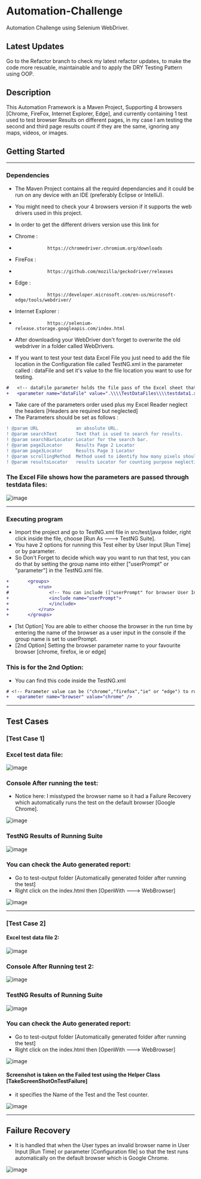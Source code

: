 # Automation-Challenge
Automation Challenge using Selenium WebDriver.

## Latest Updates
Go to the Refactor branch to check my latest refactor updates, to make the code more resuable, maintainable and to apply the DRY Testing Pattern using OOP.

## Description

This Automation Framework is a Maven Project, Supporting 4 browsers [Chrome, FireFox, Internet Explorer, Edge], and currently containing 1 test used to test browser Results on different pages, in my case I am testing the second and third page results count if they are the same, ignoring any maps, videos, or images. 

## Getting Started

---

### Dependencies

* The Maven Project contains all the requird dependancies and it could be run on any device with an IDE (preferably Eclipse or IntelliJ).
* You might need to check your 4 browsers version if it supports the web drivers used in this project.
* In order to get the different drivers version use this link for
* Chrome : 
*                 https://chromedriver.chromium.org/downloads
* FireFox : 
*                 https://github.com/mozilla/geckodriver/releases
* Edge : 
*                 https://developer.microsoft.com/en-us/microsoft-edge/tools/webdriver/
* Internet Explorer : 
*                 https://selenium-release.storage.googleapis.com/index.html

* After downloading your WebDriver don't forget to overwrite the old webdriver in a folder called WebDrivers.


* If you want to test your test data Excel File you just need to add the file location in the Configuration file called TestNG.xml in the parameter called : dataFile and set it's value to the file location you want to use for testing.
```diff
#	<!-- dataFile parameter holds the file pass of the Excel sheet that contains the test data -->
+	<parameter name="dataFile" value=".\\\\TestDataFiles\\\\testdata1.xlsx" />
```

* Take care of the parameters order used plus my Excel Reader neglect the headers [Headers are required but neglected]
* The Parameters should be set as follows :
```diff
! @param URL              an absolute URL.
! @param searchText       Text that is used to search for results.
! @param searchBarLocator Locator for the search bar.
! @param page2Locator     Results Page 2 Locator
! @param page3Locator     Results Page 3 Locator
! @param scrollingMethod  Method used to identify how many pixels should be scrolled in which direction.
! @param resultsLocator   results Locator for counting purpose neglecting any maps, videos, or images.
```

### The Excel File shows how the parameters are passed through testdata files:

![image](https://user-images.githubusercontent.com/33814335/122887765-81dcd380-d341-11eb-8223-5e4cc8d9535e.png)


---

### Executing program

* Import the project and go to TestNG.xml file in src/test/java folder, right click inside the file, choose [Run As ---> TestNG Suite].
* You have 2 options for running this Test eiher by User Input [Run Time] or by parameter.
* So Don't Forget to decide which way you want to run that test, you can do that by setting the group name into either ["userPrompt" or "parameter"] in the TestNG.xml file.
```diff
+		<groups>
+			<run>
#				<!-- You can include (["userPrompt" for browser User Input] and ["parameter" for browser parameter in TestNG.xml]) -->
+				<include name="userPrompt">
+				</include>
+			</run>
+		</groups>
```

* [1st Option] You are able to either choose the browser in the run time by entering the name of the browser as a user input in the console if the group name is set to userPrompt.
* [2nd Option] Setting the browser parameter name to your favourite browser [chrome, firefox, ie or edge]

### This is for the 2nd Option: 
* You can find this code inside the TestNG.xml
```diff
# <!-- Parameter value can be ("chrome","firefox","ie" or "edge") to run on any browser in case of parameter group -->
+	<parameter name="browser" value="chrome" />
```
---

## Test Cases
### [Test Case 1]

### Excel test data file:

![image](https://user-images.githubusercontent.com/33814335/122881791-d54c2300-d33b-11eb-98a7-37b1931d4315.png)

### Console After running the test:
* Notice here:  I misstyped the browser name so it had a Failure Recovery which automatically runs the test on the default browser [Google Chrome]. 

![image](https://user-images.githubusercontent.com/33814335/122885674-94560d80-d33f-11eb-9092-3e34083f5bc2.png)

### TestNG Results of Running Suite

![image](https://user-images.githubusercontent.com/33814335/122885740-a46ded00-d33f-11eb-9866-467a3ac2a642.png)

### You can check the Auto generated report:
* Go to test-output folder [Automatically generated folder after running the test]
* Right click on the index.html then [OpenWith ---> WebBrowser]

![image](https://user-images.githubusercontent.com/33814335/122882250-48ee3000-d33c-11eb-8042-ad474023c909.png)

---

### [Test Case 2]

#### Excel test data file 2:

![image](https://user-images.githubusercontent.com/33814335/122884484-805ddc00-d33e-11eb-8f6c-fffe2786de26.png)

### Console After Running test 2:

![image](https://user-images.githubusercontent.com/33814335/122886215-0dedfb80-d340-11eb-9bdf-d7123f1da57e.png)

### TestNG Results of Running Suite

![image](https://user-images.githubusercontent.com/33814335/122886329-2827d980-d340-11eb-8c17-5baccd8ee36a.png)

### You can check the Auto generated report:
* Go to test-output folder [Automatically generated folder after running the test]
* Right click on the index.html then [OpenWith ---> WebBrowser]

![image](https://user-images.githubusercontent.com/33814335/122886621-6a511b00-d340-11eb-93da-5e636f08b4af.png)

#### Screenshot is taken on the Failed test using the Helper Class [TakeScreenShotOnTestFailure]
* it specifies the Name of the Test and the Test counter.

![image](https://user-images.githubusercontent.com/33814335/122887024-c3b94a00-d340-11eb-8bc0-19fa04b47f57.png)

---

## Failure Recovery

* It is handled that when the User types an invalid browser name in User Input [Run Time] or parameter [Configuration file] so that the test runs automatically on the default browser which is Google Chrome.

![image](https://user-images.githubusercontent.com/33814335/122898166-f36d4f80-d34a-11eb-9e60-91bf9961bc19.png)

